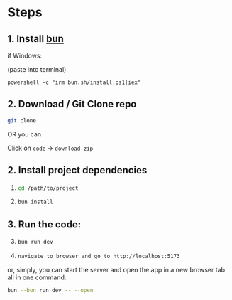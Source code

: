 # Steps

## 1. Install [bun](https://bun.sh/docs/installation)

if Windows: 

(paste into terminal)
```
powershell -c "irm bun.sh/install.ps1|iex"
```
## 2. Download / Git Clone repo

```sh
git clone 
```

OR you can

Click on `code` -> `download zip`

## 2. Install project dependencies

1. 
    ```sh
    cd /path/to/project
    ```

2. 
    ```sh
    bun install
    ```

## 3. Run the code:

3.
    ```sh
    bun run dev
    ```
4.
    ```sh
    navigate to browser and go to http://localhost:5173
    ```

 or, simply, you can start the server and open the app in a new browser tab all in one command:
```sh
bun --bun run dev -- --open
```